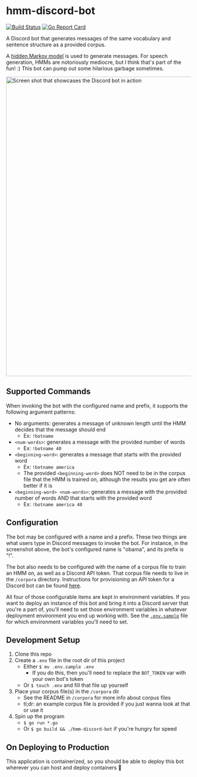 # hmm-discord-bot

[![Build Status](https://travis-ci.org/nchaloult/hmm-discord-bot.svg?branch=master)](https://travis-ci.org/nchaloult/hmm-discord-bot)
[![Go Report Card](https://goreportcard.com/badge/github.com/nchaloult/hmm-discord-bot)](https://goreportcard.com/report/github.com/nchaloult/hmm-discord-bot)

A Discord bot that generates messages of the same vocabulary and sentence structure as a provided
corpus.

A [hidden Markov model](https://en.wikipedia.org/wiki/Hidden_Markov_model) is used to generate
messages. For speech generation, HMMs are notoriously mediocre, but I think that's part of the fun!
:) This bot can pump out some hilarious garbage sometimes.

<img width="818" alt="Screen shot that showcases the Discord bot in action" src="https://user-images.githubusercontent.com/31291920/89092797-efc38980-d382-11ea-98cd-5e65949a9671.png">

## Supported Commands

When invoking the bot with the configured name and prefix, it supports the following argument patterns:

- No arguments: generates a message of unknown length until the HMM decides that the message should end
    - Ex: `!botname`
- `<num-words>`: generates a message with the provided number of words
    - Ex: `!botname 40`
- `<beginning-word>`: generates a message that starts with the provided word
    - Ex: `!botname america`
    - The provided `<beginning-word>` does NOT need to be in the corpus file that the HMM is trained on, although the results you get are often better if it is
- `<beginning-word> <num-words>`: generates a message with the provided number of words AND that starts with the provided word
    - Ex: `!botname america 40`

## Configuration

The bot may be configured with a name and a prefix. These two things are what users type in Discord messages to invoke the bot. For instance, in the screenshot above, the bot's configured name is "obama", and its prefix is "!".

The bot also needs to be configured with the name of a corpus file to train an HMM on, as well as a Discord API token. That corpus file needs to live in the `/corpora` directory. Instructions for provisioning an API token for a Discord bot can be found [here](https://discordpy.readthedocs.io/en/latest/discord.html).

All four of those configurable items are kept in environment variables. If you want to deploy an instance of this bot and bring it into a Discord server that you're a part of, you'll need to set those environment variables in whatever deployment environment you end up working with. See the [`.env.sample`](.env.sample) file for which environment variables you'll need to set.

## Development Setup

1. Clone this repo
1. Create a `.env` file in the root dir of this project
    * Either `$ mv .env.sample .env`
        * If you do this, then you'll need to replace the `BOT_TOKEN` var with your own bot's token
    * Or `$ touch .env` and fill that file up yourself
1. Place your corpus file(s) in the `/corpora` dir
    * See the README in `/corpora` for more info about corpus files
    * tl;dr: an example corpus file is provided if you just wanna look at that or use it
1. Spin up the program
    * `$ go run *.go`
    * Or `$ go build && ./hmm-discord-bot` if you're hungry for speed

## On Deploying to Production

This application is containerized, so you should be able to deploy this bot wherever you can host and deploy containers 🤞
